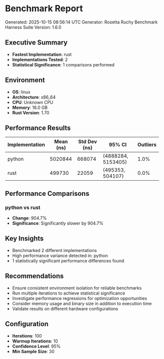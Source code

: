 # Benchmark Report

Generated: 2025-10-15 08:56:14 UTC
Generator: Rosetta Ruchy Benchmark Harness
Suite Version: 1.6.0

## Executive Summary

- **Fastest Implementation**: rust
- **Implementations Tested**: 2
- **Statistical Significance**: 1 comparisons performed

## Environment

- **OS**: linux
- **Architecture**: x86_64
- **CPU**: Unknown CPU
- **Memory**: 16.0 GB
- **Rust Version**: 1.70

## Performance Results

| Implementation | Mean (ns) | Std Dev (ns) | 95% CI | Outliers |
|---|---|---|---|---|
| python | 5020844 | 668074 | (4888284, 5153405) | 1.0% |
| rust | 499730 | 22059 | (495353, 504107) | 0.0% |

## Performance Comparisons

### python vs rust

- **Change**: 904.7%
- **Significance**: Significantly slower by 904.7%

## Key Insights

- Benchmarked 2 different implementations
- High performance variance detected in: python
- 1 statistically significant performance differences found

## Recommendations

- Ensure consistent environment isolation for reliable benchmarks
- Run multiple iterations to achieve statistical significance
- Investigate performance regressions for optimization opportunities
- Consider memory usage and binary size in addition to execution time
- Validate results on different hardware configurations

## Configuration

- **Iterations**: 100
- **Warmup Iterations**: 10
- **Confidence Level**: 95%
- **Min Sample Size**: 30
